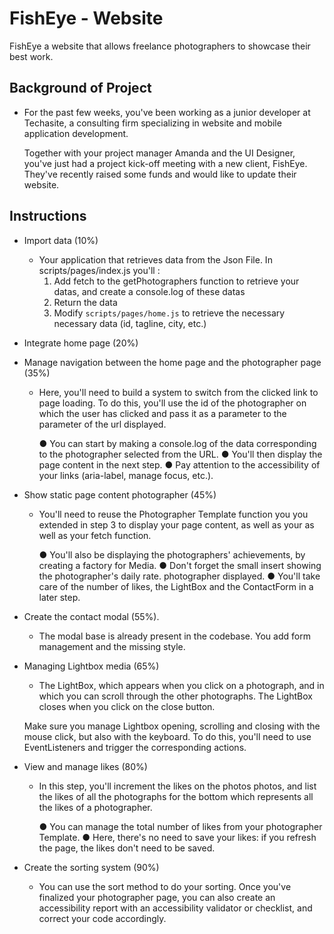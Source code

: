 # FishEye - Website

FishEye a website that allows freelance photographers to showcase their best work.

## Background of Project

- For the past few weeks, you've been working as a junior developer at Techasite, a consulting firm specializing in website and mobile application development.

    Together with your project manager Amanda and the UI Designer, you've just had a project kick-off meeting with a new client, FishEye. They've recently raised some funds and would like to update their website.

## Instructions

- Import data (10%)
    - Your application that retrieves data from the Json File.
    In scripts/pages/index.js you'll :
        1. Add fetch to the getPhotographers function to retrieve your datas, and create a console.log of these datas
        2. Return the data
        3. Modify `scripts/pages/home.js` to retrieve the necessary
        necessary data (id, tagline, city, etc.)

- Integrate home page (20%)

- Manage navigation between the home page and the photographer page (35%)
    - Here, you'll need to build a system to switch from the clicked link to page loading.
    To do this, you'll use the id of the photographer on which the user has clicked and pass it as a parameter to the parameter of the url displayed.

        ● You can start by making a console.log of the data corresponding to the photographer selected from the URL.
        ● You'll then display the page content in the next step.
        ● Pay attention to the accessibility of your links (aria-label, manage focus, etc.).

- Show static page content photographer (45%)
    - You'll need to reuse the Photographer Template function you
    you extended in step 3 to display your page content, as well as your
    as well as your fetch function.

        ● You'll also be displaying the photographers' achievements, by
        creating a factory for Media.
        ● Don't forget the small insert showing the photographer's daily rate.
        photographer displayed.
        ● You'll take care of the number of likes, the LightBox and the
        ContactForm in a later step.

- Create the contact modal (55%).
    - The modal base is already present in the codebase. You add form management and the missing style.

- Managing Lightbox media (65%)
    - The LightBox, which appears when you click on a photograph, and in which you can scroll through the other photographs.
    The LightBox closes when you click on the close button.

    Make sure you manage Lightbox opening, scrolling and closing with the mouse click, but also with the keyboard. To do this, you'll need to use EventListeners and trigger the corresponding actions.

- View and manage likes (80%)
    - In this step, you'll increment the likes on the photos photos, and list the likes of all the photographs for the bottom which represents all the likes of a photographer.

        ● You can manage the total number of likes from your photographer Template.
        ● Here, there's no need to save your likes: if you refresh the page, the likes don't need to be saved.

- Create the sorting system (90%)
    - You can use the sort method to do your sorting. Once you've finalized your photographer page, you can also create an accessibility report with an accessibility validator or checklist, and correct your code accordingly.